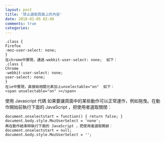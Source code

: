 ```yaml
---
layout: post
title: '禁止選取頁面上的內容'
date: 2018-01-05 02:49
comments: true
categories: 
---
```

	.class {
	Firefox
	-moz-user-select: none;
	}
	在chrome中實現，通過-webkit-user-select: none;  如下：
	.class {
	Chrome
	-webkit-user-select: none;
	user-select: none;
	}
	在ie中實現，直接給相關元素加上unselectable="on"  如下：
	<span unselectable="on" ></span>

使用 Javascript 代碼
	如果要讓頁面中的某些動作可以正常運作，例如拖曳。在動作開始前執行下面的 JavaScript ，把使用者選取關閉︰

	document.onselectstart = function() { return false; }
	document.body.style.MozUserSelect = 'none';
	再在動作結束時執行下面的 JavaScript ，把使用者選取開啟︰
	document.onselectstart = null;
	document.body.style.MozUserSelect = '';